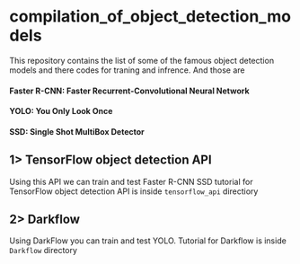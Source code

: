 # compilation_of_object_detection_models
This repository contains the list of some of the famous object detection models and there codes for traning and infrence. And those are
#### Faster R-CNN: Faster Recurrent-Convolutional Neural Network
#### YOLO: You Only Look Once
#### SSD: Single Shot MultiBox Detector

## 1> TensorFlow object detection API  
Using this API we can train and test
  Faster R-CNN
  SSD
tutorial for TensorFlow object detection API is inside `tensorflow_api` directiory

## 2> Darkflow  
Using DarkFlow you can train and test YOLO. Tutorial for Darkflow is inside `Darkflow` directory
  
 
